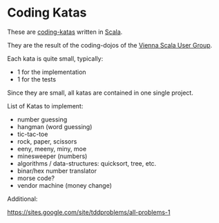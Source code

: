 Coding Katas
============

These are [coding-katas](http://codingdojo.org/cgi-bin/wiki.pl?KataCatalogue) written in [Scala](http://www.scala-lang.org/).

They are the result of the coding-dojos of the [Vienna Scala User Group](http://scala-vienna.org/).

Each kata is quite small, typically:

* 1 for the implementation
* 1 for the tests

Since they are small, all katas are contained in one single project.

List of Katas to implement:

* number guessing
* hangman (word guessing)
* tic-tac-toe
* rock, paper, scissors
* eeny, meeny, miny, moe
* minesweeper (numbers)
* algorithms / data-structures: quicksort, tree, etc.
* binar/hex number translator
* morse code?
* vendor machine (money change)

Additional:

 https://sites.google.com/site/tddproblems/all-problems-1